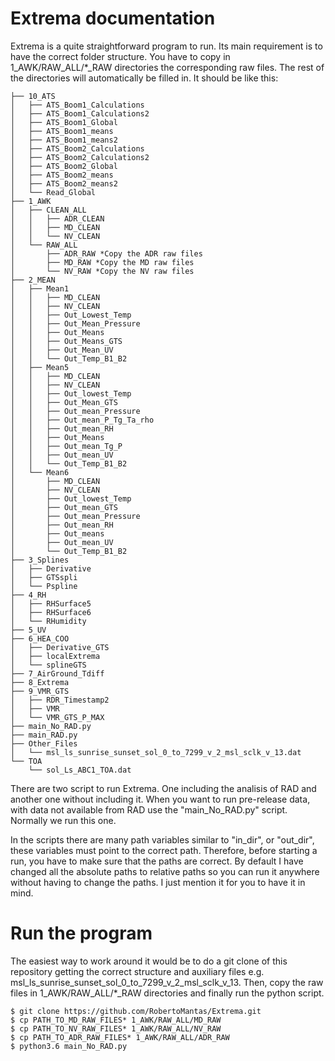 # Extrema documentation

Extrema is a quite straightforward program to run. Its main requirement is to have the correct folder structure. You have to copy in 1_AWK/RAW_ALL/*_RAW directories the corresponding raw files. The rest of the directories will automatically be filled in. It should be like this:
```
├── 10_ATS
│   ├── ATS_Boom1_Calculations
│   ├── ATS_Boom1_Calculations2
│   ├── ATS_Boom1_Global
│   ├── ATS_Boom1_means
│   ├── ATS_Boom1_means2
│   ├── ATS_Boom2_Calculations
│   ├── ATS_Boom2_Calculations2
│   ├── ATS_Boom2_Global
│   ├── ATS_Boom2_means
│   ├── ATS_Boom2_means2
│   └── Read_Global
├── 1_AWK
│   ├── CLEAN_ALL
│   │   ├── ADR_CLEAN
│   │   ├── MD_CLEAN
│   │   └── NV_CLEAN
│   └── RAW_ALL
│       ├── ADR_RAW *Copy the ADR raw files
│       ├── MD_RAW *Copy the MD raw files
│       └── NV_RAW *Copy the NV raw files
├── 2_MEAN
│   ├── Mean1
│   │   ├── MD_CLEAN
│   │   ├── NV_CLEAN
│   │   ├── Out_Lowest_Temp
│   │   ├── Out_Mean_Pressure
│   │   ├── Out_Means
│   │   ├── Out_Means_GTS
│   │   ├── Out_Mean_UV
│   │   └── Out_Temp_B1_B2
│   ├── Mean5
│   │   ├── MD_CLEAN
│   │   ├── NV_CLEAN
│   │   ├── Out_lowest_Temp
│   │   ├── Out_Mean_GTS
│   │   ├── Out_mean_Pressure
│   │   ├── Out_mean_P_Tg_Ta_rho
│   │   ├── Out_mean_RH
│   │   ├── Out_Means
│   │   ├── Out_mean_Tg_P
│   │   ├── Out_mean_UV
│   │   └── Out_Temp_B1_B2
│   └── Mean6
│       ├── MD_CLEAN
│       ├── NV_CLEAN
│       ├── Out_lowest_Temp
│       ├── Out_mean_GTS
│       ├── Out_mean_Pressure
│       ├── Out_mean_RH
│       ├── Out_means
│       ├── Out_mean_UV
│       └── Out_Temp_B1_B2
├── 3_Splines
│   ├── Derivative
│   ├── GTSspli
│   └── Pspline
├── 4_RH
│   ├── RHSurface5
│   ├── RHSurface6
│   └── RHumidity
├── 5_UV
├── 6_HEA_COO
│   ├── Derivative_GTS
│   ├── localExtrema
│   └── splineGTS
├── 7_AirGround_Tdiff
├── 8_Extrema
├── 9_VMR_GTS
│   ├── RDR_Timestamp2
│   ├── VMR
│   └── VMR_GTS_P_MAX
├── main_No_RAD.py
├── main_RAD.py
├── Other_Files
│   └── msl_ls_sunrise_sunset_sol_0_to_7299_v_2_msl_sclk_v_13.dat
└── TOA
    └── sol_Ls_ABC1_TOA.dat
```

There are two script to run Extrema. One including the analisis of RAD and another one without including it. When you want to run pre-release data, with data not available from RAD use the "main_No_RAD.py" script. Normally we run this one.

In the scripts there are many path variables similar to "in_dir", or "out_dir", these variables must point to the correct path. Therefore, before starting a run, you have to make sure that the paths are correct. By default I have changed all the absolute paths to relative paths so you can run it anywhere without having to change the paths. I just mention it for you to have it in mind.

# Run the program 

The easiest way to work around it would be to do a git clone of this repository getting the correct structure and auxiliary files e.g. msl_ls_sunrise_sunset_sol_0_to_7299_v_2_msl_sclk_v_13. Then, copy the raw files in 1_AWK/RAW_ALL/*_RAW directories and finally run the python script.
```
$ git clone https://github.com/RobertoMantas/Extrema.git
$ cp PATH_TO_MD_RAW_FILES* 1_AWK/RAW_ALL/MD_RAW
$ cp PATH_TO_NV_RAW_FILES* 1_AWK/RAW_ALL/NV_RAW
$ cp PATH_TO_ADR_RAW_FILES* 1_AWK/RAW_ALL/ADR_RAW
$ python3.6 main_No_RAD.py
```
